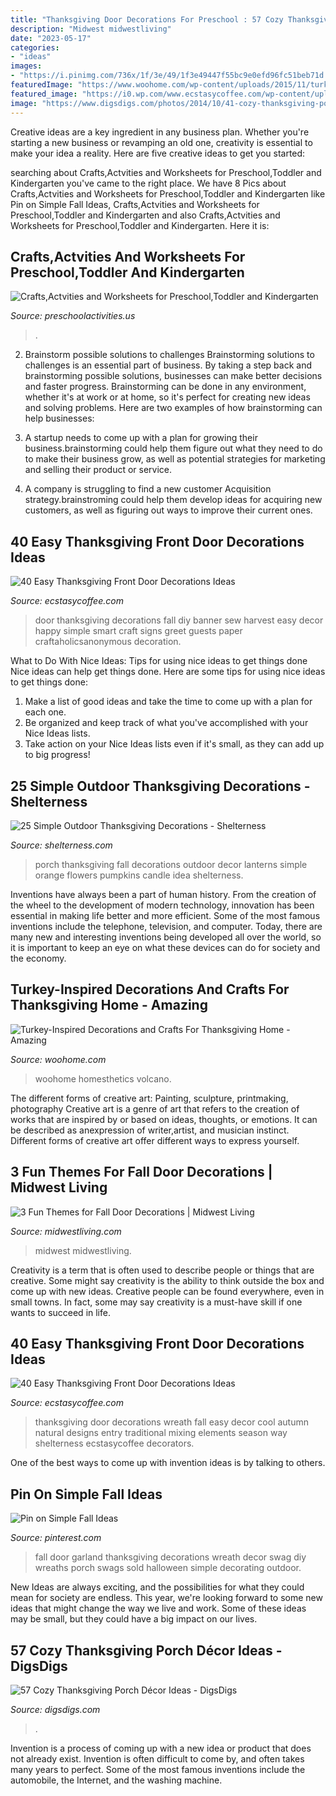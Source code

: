 ```yaml
---
title: "Thanksgiving Door Decorations For Preschool : 57 Cozy Thanksgiving Porch Décor Ideas"
description: "Midwest midwestliving"
date: "2023-05-17"
categories:
- "ideas"
images:
- "https://i.pinimg.com/736x/1f/3e/49/1f3e49447f55bc9e0efd96fc51beb71d.jpg"
featuredImage: "https://www.woohome.com/wp-content/uploads/2015/11/turkey-inspired-decoration-and-craft-14.jpg"
featured_image: "https://i0.wp.com/www.ecstasycoffee.com/wp-content/uploads/2016/10/Thanksgiving-Front-Door-Decorations-Ideas-3.jpg?resize=658%2C990"
image: "https://www.digsdigs.com/photos/2014/10/41-cozy-thanksgiving-porch-decor-ideas-7.jpg"
---
```



Creative ideas are a key ingredient in any business plan. Whether you're starting a new business or revamping an old one, creativity is essential to make your idea a reality. Here are five creative ideas to get you started: 

	

		
searching about Crafts,Actvities and Worksheets for Preschool,Toddler and Kindergarten you've came to the right place. We have 8 Pics about Crafts,Actvities and Worksheets for Preschool,Toddler and Kindergarten like Pin on Simple Fall Ideas, Crafts,Actvities and Worksheets for Preschool,Toddler and Kindergarten and also Crafts,Actvities and Worksheets for Preschool,Toddler and Kindergarten. Here it is:
		
    
## Crafts,Actvities And Worksheets For Preschool,Toddler And Kindergarten

<img loading=lazy src="https://www.preschoolactivities.us/wp-content/uploads/2015/10/Halloween-classroom-door-decoration.jpg" onerror="this.onerror=null;this.src='https://tse4.mm.bing.net/th?id=OIP.UI7HOZrce3hO2L2r2kZ7wwHaJ3&amp;pid=15.1';" alt="Crafts,Actvities and Worksheets for Preschool,Toddler and Kindergarten">

_Source: preschoolactivities.us_

>. 

	

2. Brainstorm possible solutions to challenges
Brainstorming solutions to challenges is an essential part of business. By taking a step back and brainstorming possible solutions, businesses can make better decisions and faster progress. Brainstorming can be done in any environment, whether it's at work or at home, so it's perfect for creating new ideas and solving problems. Here are two examples of how brainstorming can help businesses: 
1. A startup needs to come up with a plan for growing their business.brainstorming could help them figure out what they need to do to make their business grow, as well as potential strategies for marketing and selling their product or service.

2. A company is struggling to find a new customer Acquisition strategy.brainstroming could help them develop ideas for acquiring new customers, as well as figuring out ways to improve their current ones.

    
## 40 Easy Thanksgiving Front Door Decorations Ideas

<img loading=lazy src="https://i0.wp.com/www.ecstasycoffee.com/wp-content/uploads/2016/10/Thanksgiving-Front-Door-Decorations-20.jpg?resize=572%2C800" onerror="this.onerror=null;this.src='https://tse1.mm.bing.net/th?id=OIP.6m4fGl-zrJ24KZPROo2S3QHaKW&amp;pid=15.1';" alt="40 Easy Thanksgiving Front Door Decorations Ideas">

_Source: ecstasycoffee.com_

>door thanksgiving decorations fall diy banner sew harvest easy decor happy simple smart craft signs greet guests paper craftaholicsanonymous decoration. 

	

What to Do With Nice Ideas: Tips for using nice ideas to get things done
Nice ideas can help get things done. Here are some tips for using nice ideas to get things done: 
1. Make a list of good ideas and take the time to come up with a plan for each one.
2. Be organized and keep track of what you've accomplished with your Nice Ideas lists.
3. Take action on your Nice Ideas lists even if it's small, as they can add up to big progress!

    
## 25 Simple Outdoor Thanksgiving Decorations - Shelterness

<img loading=lazy src="https://i.shelterness.com/2016/09/13-candle-lanterns-and-wheat-placed-on-your-porch-is-a-simple-idea-to-recreate.jpg" onerror="this.onerror=null;this.src='https://tse1.mm.bing.net/th?id=OIP.jla2qB03VaLH6OoFCPqynAHaLH&amp;pid=15.1';" alt="25 Simple Outdoor Thanksgiving Decorations - Shelterness">

_Source: shelterness.com_

>porch thanksgiving fall decorations outdoor decor lanterns simple orange flowers pumpkins candle idea shelterness. 

	

Inventions have always been a part of human history. From the creation of the wheel to the development of modern technology, innovation has been essential in making life better and more efficient. Some of the most famous inventions include the telephone, television, and computer. Today, there are many new and interesting inventions being developed all over the world, so it is important to keep an eye on what these devices can do for society and the economy.

    
## Turkey-Inspired Decorations And Crafts For Thanksgiving Home - Amazing

<img loading=lazy src="https://www.woohome.com/wp-content/uploads/2015/11/turkey-inspired-decoration-and-craft-14.jpg" onerror="this.onerror=null;this.src='https://tse4.mm.bing.net/th?id=OIP.3O0pJ6mPA6pFLDIpeRqKrQHaNN&amp;pid=15.1';" alt="Turkey-Inspired Decorations and Crafts For Thanksgiving Home - Amazing">

_Source: woohome.com_

>woohome homesthetics volcano. 

	

The different forms of creative art: Painting, sculpture, printmaking, photography
Creative art is a genre of art that refers to the creation of works that are inspired by or based on ideas, thoughts, or emotions. It can be described as anexpression of writer,artist, and musician instinct. Different forms of creative art offer different ways to express yourself.

    
## 3 Fun Themes For Fall Door Decorations | Midwest Living

<img loading=lazy src="https://images.midwestliving.mdpcdn.com/sites/midwestliving.com/files/styles/large/public/101655520v2.jpg?itok=sueCq_5S" onerror="this.onerror=null;this.src='https://tse1.mm.bing.net/th?id=OIP.IaCFeEtrKnfwsptQSnKhmQAAAA&amp;pid=15.1';" alt="3 Fun Themes for Fall Door Decorations | Midwest Living">

_Source: midwestliving.com_

>midwest midwestliving. 

	

Creativity is a term that is often used to describe people or things that are creative. Some might say creativity is the ability to think outside the box and come up with new ideas. Creative people can be found everywhere, even in small towns. In fact, some may say creativity is a must-have skill if one wants to succeed in life.

    
## 40 Easy Thanksgiving Front Door Decorations Ideas

<img loading=lazy src="https://i0.wp.com/www.ecstasycoffee.com/wp-content/uploads/2016/10/Thanksgiving-Front-Door-Decorations-Ideas-3.jpg?resize=658%2C990" onerror="this.onerror=null;this.src='https://tse3.mm.bing.net/th?id=OIP.cDUlo7ADIpu0MG1sqyITawHaLJ&amp;pid=15.1';" alt="40 Easy Thanksgiving Front Door Decorations Ideas">

_Source: ecstasycoffee.com_

>thanksgiving door decorations wreath fall easy decor cool autumn natural designs entry traditional mixing elements season way shelterness ecstasycoffee decorators. 

	

One of the best ways to come up with invention ideas is by talking to others.

    
## Pin On Simple Fall Ideas

<img loading=lazy src="https://i.pinimg.com/736x/1f/3e/49/1f3e49447f55bc9e0efd96fc51beb71d.jpg" onerror="this.onerror=null;this.src='https://tse4.mm.bing.net/th?id=OIP.nybECllu34bS1KlZpekb9gHaJ3&amp;pid=15.1';" alt="Pin on Simple Fall Ideas">

_Source: pinterest.com_

>fall door garland thanksgiving decorations wreath decor swag diy wreaths porch swags sold halloween simple decorating outdoor. 

	

New Ideas are always exciting, and the possibilities for what they could mean for society are endless. This year, we're looking forward to some new ideas that might change the way we live and work. Some of these ideas may be small, but they could have a big impact on our lives.

    
## 57 Cozy Thanksgiving Porch Décor Ideas - DigsDigs

<img loading=lazy src="https://www.digsdigs.com/photos/2014/10/41-cozy-thanksgiving-porch-decor-ideas-7.jpg" onerror="this.onerror=null;this.src='https://tse2.mm.bing.net/th?id=OIP.03HerP3iFQNAfV6c5A4v-QHaLH&amp;pid=15.1';" alt="57 Cozy Thanksgiving Porch Décor Ideas - DigsDigs">

_Source: digsdigs.com_

>. 

	

Invention is a process of coming up with a new idea or product that does not already exist. Invention is often difficult to come by, and often takes many years to perfect. Some of the most famous inventions include the automobile, the Internet, and the washing machine.

